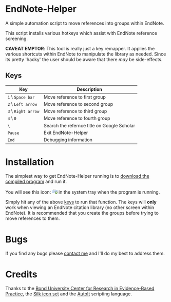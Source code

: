 EndNote-Helper
==============
A simple automation script to move references into groups within EndNote.


This script installs various hotkeys which assist with EndNote reference screening.


**CAVEAT EMPTOR**: This tool is really just a key remapper. It applies the various shortcuts within EndNote to manipulate the library as needed. Since its pretty 'hacky' the user should be aware that there *may* be side-effects.


Keys
----

| Key                 | Description                                 |
|---------------------|---------------------------------------------|
| `1` \ `Space bar`   | Move reference to first group               |
| `2` \ `Left arrow`  | Move reference to second group              |
| `3` \ `Right arrow` | Move reference to third group               |
| `4` \ `0`           | Move reference to fourth group              |
| `\`                 | Search the refernce title on Google Scholar |
| `Pause`             | Exit EndNote-Helper                         |
| `End`               | Debugging information                       |


Installation
============
The simplest way to get EndNote-Helper running is to [download the compiled program](https://github.com/CREBP/EndNoteHelper/raw/master/EndNoteHelper.exe) and run it.

You will see this icon: ![EndNoteHelper tray icon](src/EndNoteHelper.png) in the system tray when the program is running.

Simply hit any of the above [keys](#keys) to run that function. The keys will **only** work when viewing an EndNote citation library (no other screen within EndNote). It is recommended that you create the groups before trying to move references to them.


Bugs
====
If you find any bugs please [contact me](mailto:matt_carter@bond.edu.au) and I'll do my best to address them.


Credits
=======
Thanks to the [Bond University Center for Research in Evidence-Based Practice](http://www.crebp.net.au), the [Silk icon set](http://www.famfamfam.com/lab/icons/silk) and the [AutoIt](http://autoitscript.com) scripting language.
